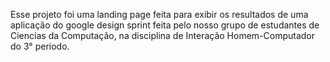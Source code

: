 Esse projeto foi uma landing page feita para exibir os resultados de uma aplicação do google design sprint
feita pelo nosso grupo de estudantes de Ciencias da Computação, na disciplina de Interação Homem-Computador do 3° periodo.
